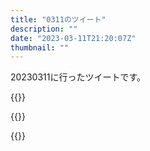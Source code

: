 ```yaml
---
title: "0311のツイート"
description: ""
date: "2023-03-11T21:20:07Z"
thumbnail: ""
---
```

20230311に行ったツイートです。
<!--more-->
{{<tweetlike text="バラノマサイトのこの選択肢、なんとなく癸生川シリーズ感があるな #NintendoSwitch https://t.co/uYeer0teIc" screenname="jme/k.h (@JME_KH)" url="https://twitter.com/JME_KH/status/1634376807775621120?ref_src=twsrc%5Etfw" date="March 10 2023">}}

{{<tweetlike text="#パラノマサイト  クリア。" screenname="jme/k.h (@JME_KH)" url="https://twitter.com/JME_KH/status/1634506937831411714?ref_src=twsrc%5Etfw" date="March 11 2023">}}

{{<tweetlike text="Switch版、実績とかトロフィー無いからこういうゲームだと細かいネタを取り逃してる可能性があるな\nまあいいか。十分楽しんだ" screenname="jme/k.h (@JME_KH)" url="https://twitter.com/JME_KH/status/1634524315759828995?ref_src=twsrc%5Etfw" date="March 11 2023">}}


